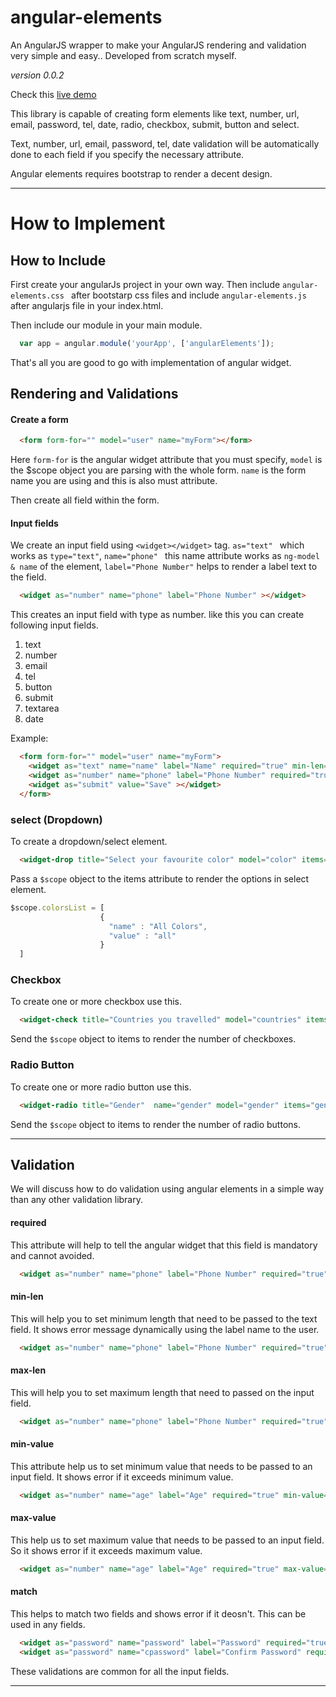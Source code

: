 # angular-elements

An AngularJS wrapper to make your AngularJS rendering and validation very simple and easy.. Developed from scratch myself.

_version 0.0.2_

Check this [live demo](http://angularelements.herokuapp.com/#/home)


This library is capable of creating form elements like text, number, url, email, password, tel, date, radio, checkbox, submit, button and select.

Text, number, url, email, password, tel, date validation will be automatically done to each field if you specify the necessary attribute.

Angular elements requires bootstrap to render a decent design.

___

# How to Implement

## How to Include

First create your angularJs project in your own way. Then include ```angular-elements.css ``` after bootstarp css files and include ``` angular-elements.js ``` after angularjs file in your index.html.

Then include our module in your main module.

```javascript
  var app = angular.module('yourApp', ['angularElements']);
```

That's all you are good to go with implementation of angular widget.


## Rendering and Validations

#### Create a form

```html
  <form form-for="" model="user" name="myForm"></form>
 ```

Here ``` form-for ``` is the angular widget attribute that you must specify, ``` model ``` is the $scope object you are parsing with the whole form. ``` name ``` is the form name you are using and this is also must attribute.

Then create all field within the form.

#### Input fields

We create an input field using ```<widget></widget>``` tag. ```as="text" ``` which works as `type="text"`, ```name="phone" ``` this name attribute works as ``` ng-model & name ``` of the element, ``` label="Phone Number" ``` helps to render a label text to the field.

```html
  <widget as="number" name="phone" label="Phone Number" ></widget>
```

This creates an input field with type as number. like this you can create following input fields.

1. text
2. number
3. email
4. tel
5. button
6. submit
7. textarea
8. date

Example:

```html
  <form form-for="" model="user" name="myForm">
    <widget as="text" name="name" label="Name" required="true" min-len="03"></widget>
    <widget as="number" name="phone" label="Phone Number" required="true" max-len="10" ></widget>
    <widget as="submit" value="Save" ></widget>
  </form>
```

### select (Dropdown)

To create a dropdown/select element.

```html
  <widget-drop title="Select your favourite color" model="color" items="colorsList"></widget-drop>
```

Pass a `$scope` object to the items attribute to render the options in select element.

```javascript
$scope.colorsList = [
                    {
                      "name" : "All Colors",
                      "value" : "all"
                    }
  ]
```

### Checkbox

To create one or more checkbox use this.

```html
  <widget-check title="Countries you travelled" model="countries" items="countryList"></widget-check>
```

Send the `$scope` object to items to render the number of checkboxes.

### Radio Button

To create one or more radio button use this.

```html
  <widget-radio title="Gender"  name="gender" model="gender" items="genderList"></widget-radio>
```

Send the `$scope` object to items to render the number of radio buttons.


___

## Validation
We will discuss how to do validation using angular elements in a simple way than any other validation library.

#### required

This attribute will help to tell the angular widget that this field is mandatory and cannot avoided.

```html
  <widget as="number" name="phone" label="Phone Number" required="true"></widget>
```

#### min-len

This will help you to set minimum length that need to be passed to the text field. It shows error message dynamically using the label name to the user.

```html
  <widget as="number" name="phone" label="Phone Number" required="true" min-len="4"></widget>
```

#### max-len

This will help you to set maximum length that need to passed on the input field.

```html
  <widget as="number" name="phone" label="Phone Number" required="true" max-len="10"></widget>
```

#### min-value

This attribute help us to set minimum value that needs to be passed to an input field. It shows error if it exceeds minimum value.

```html
  <widget as="number" name="age" label="Age" required="true" min-value="4" ></widget>
```

#### max-value

This help us to set maximum value that needs to be passed to an input field. So it shows error if it exceeds maximum value.

```html
  <widget as="number" name="age" label="Age" required="true" max-value="80" ></widget>
```


#### match

This helps to match two fields and shows error if it deosn't. This can be used in any fields.

```html
  <widget as="password" name="password" label="Password" required="true" ></widget>
  <widget as="password" name="cpassword" label="Confirm Password" required="true" match="password"></widget>
```

These validations are common for all the input fields.

___
